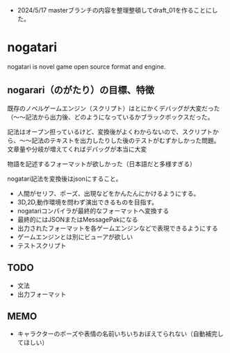 - 2024/5/17 masterブランチの内容を整理整頓してdraft_01を作ることにした。

# nogatari
nogatari is novel game open source format and engine.

## nogarari（のがたり）の目標、特徴
既存のノベルゲームエンジン（スクリプト）はとにかくデバッグが大変だった（～～記法から出力後、どのようになっているかブラックボックスだった。

記法はオープン担っているけど、変換後がよくわからないので、スクリプトから、～～記法のテキストを出力したりした後のテストがむずかしかった問題。  文章量や分岐が増えてくればデバッグが本当に大変

物語を記述するフォーマットが欲しかった（日本語だと多様すぎる）   

nogatari記法を変換後はjsonにすること。 

- 人間がセリフ、ポーズ、出現などをかんたんにかけるようにする。
- 3D,2D,動作環境を問わず演出できるものを目指す。
- nogatariコンパイラが最終的なフォーマットへ変換する
- 最終的にはJSONまたはMessagePakになる
- 出力されたフォーマットを各ゲームエンジンなどで表現できるようにする 
- ゲームエンジンとは別にビューアが欲しい
- テストスクリプト

## TODO
- 文法  
- 出力フォーマット  

## MEMO
- キャラクターのポーズや表情の名前いちいちおぼえてられない（自動補完してほしい）
